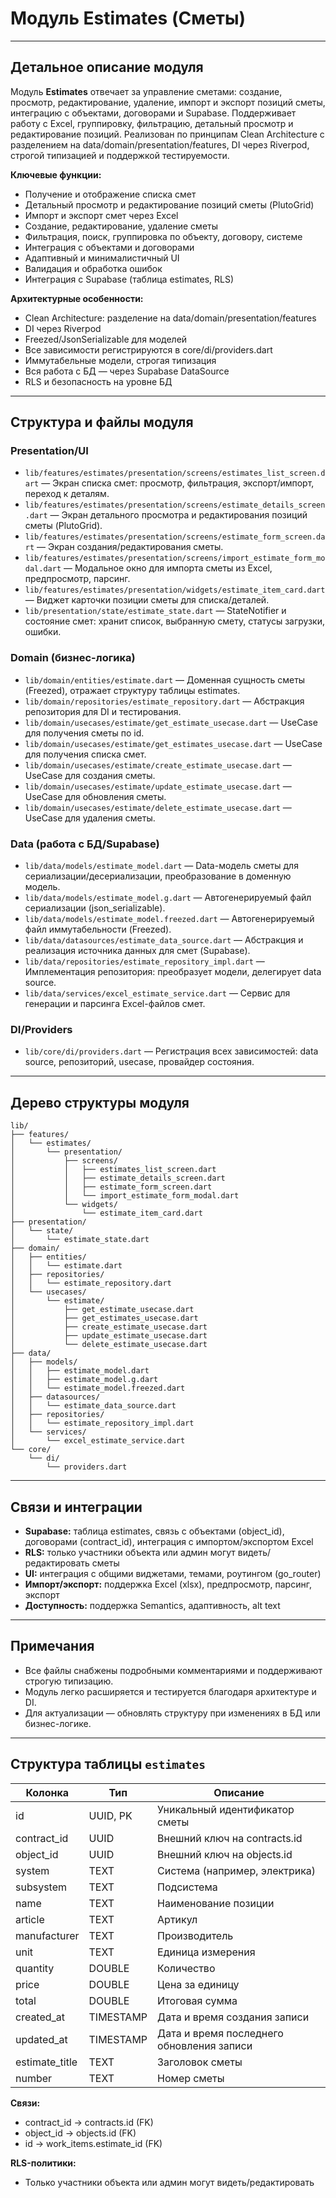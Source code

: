 # Модуль Estimates (Сметы)

---

## Детальное описание модуля

Модуль **Estimates** отвечает за управление сметами: создание, просмотр, редактирование, удаление, импорт и экспорт позиций сметы, интеграцию с объектами, договорами и Supabase. Поддерживает работу с Excel, группировку, фильтрацию, детальный просмотр и редактирование позиций. Реализован по принципам Clean Architecture с разделением на data/domain/presentation/features, DI через Riverpod, строгой типизацией и поддержкой тестируемости.

**Ключевые функции:**
- Получение и отображение списка смет
- Детальный просмотр и редактирование позиций сметы (PlutoGrid)
- Импорт и экспорт смет через Excel
- Создание, редактирование, удаление сметы
- Фильтрация, поиск, группировка по объекту, договору, системе
- Интеграция с объектами и договорами
- Адаптивный и минималистичный UI
- Валидация и обработка ошибок
- Интеграция с Supabase (таблица estimates, RLS)

**Архитектурные особенности:**
- Clean Architecture: разделение на data/domain/presentation/features
- DI через Riverpod
- Freezed/JsonSerializable для моделей
- Все зависимости регистрируются в core/di/providers.dart
- Иммутабельные модели, строгая типизация
- Вся работа с БД — через Supabase DataSource
- RLS и безопасность на уровне БД

---

## Структура и файлы модуля

### Presentation/UI
- `lib/features/estimates/presentation/screens/estimates_list_screen.dart` — Экран списка смет: просмотр, фильтрация, экспорт/импорт, переход к деталям.
- `lib/features/estimates/presentation/screens/estimate_details_screen.dart` — Экран детального просмотра и редактирования позиций сметы (PlutoGrid).
- `lib/features/estimates/presentation/screens/estimate_form_screen.dart` — Экран создания/редактирования сметы.
- `lib/features/estimates/presentation/screens/import_estimate_form_modal.dart` — Модальное окно для импорта сметы из Excel, предпросмотр, парсинг.
- `lib/features/estimates/presentation/widgets/estimate_item_card.dart` — Виджет карточки позиции сметы для списка/деталей.
- `lib/presentation/state/estimate_state.dart` — StateNotifier и состояние смет: хранит список, выбранную смету, статусы загрузки, ошибки.

### Domain (бизнес-логика)
- `lib/domain/entities/estimate.dart` — Доменная сущность сметы (Freezed), отражает структуру таблицы estimates.
- `lib/domain/repositories/estimate_repository.dart` — Абстракция репозитория для DI и тестирования.
- `lib/domain/usecases/estimate/get_estimate_usecase.dart` — UseCase для получения сметы по id.
- `lib/domain/usecases/estimate/get_estimates_usecase.dart` — UseCase для получения списка смет.
- `lib/domain/usecases/estimate/create_estimate_usecase.dart` — UseCase для создания сметы.
- `lib/domain/usecases/estimate/update_estimate_usecase.dart` — UseCase для обновления сметы.
- `lib/domain/usecases/estimate/delete_estimate_usecase.dart` — UseCase для удаления сметы.

### Data (работа с БД/Supabase)
- `lib/data/models/estimate_model.dart` — Data-модель сметы для сериализации/десериализации, преобразование в доменную модель.
- `lib/data/models/estimate_model.g.dart` — Автогенерируемый файл сериализации (json_serializable).
- `lib/data/models/estimate_model.freezed.dart` — Автогенерируемый файл иммутабельности (Freezed).
- `lib/data/datasources/estimate_data_source.dart` — Абстракция и реализация источника данных для смет (Supabase).
- `lib/data/repositories/estimate_repository_impl.dart` — Имплементация репозитория: преобразует модели, делегирует data source.
- `lib/data/services/excel_estimate_service.dart` — Сервис для генерации и парсинга Excel-файлов смет.

### DI/Providers
- `lib/core/di/providers.dart` — Регистрация всех зависимостей: data source, репозиторий, usecase, провайдер состояния.

---

## Дерево структуры модуля

```
lib/
├── features/
│   └── estimates/
│       └── presentation/
│           ├── screens/
│           │   ├── estimates_list_screen.dart
│           │   ├── estimate_details_screen.dart
│           │   ├── estimate_form_screen.dart
│           │   └── import_estimate_form_modal.dart
│           └── widgets/
│               └── estimate_item_card.dart
├── presentation/
│   └── state/
│       └── estimate_state.dart
├── domain/
│   ├── entities/
│   │   └── estimate.dart
│   ├── repositories/
│   │   └── estimate_repository.dart
│   └── usecases/
│       └── estimate/
│           ├── get_estimate_usecase.dart
│           ├── get_estimates_usecase.dart
│           ├── create_estimate_usecase.dart
│           ├── update_estimate_usecase.dart
│           └── delete_estimate_usecase.dart
├── data/
│   ├── models/
│   │   ├── estimate_model.dart
│   │   ├── estimate_model.g.dart
│   │   └── estimate_model.freezed.dart
│   ├── datasources/
│   │   └── estimate_data_source.dart
│   ├── repositories/
│   │   └── estimate_repository_impl.dart
│   └── services/
│       └── excel_estimate_service.dart
└── core/
    └── di/
        └── providers.dart
```

---

## Связи и интеграции
- **Supabase:** таблица estimates, связь с объектами (object_id), договорами (contract_id), интеграция с импортом/экспортом Excel
- **RLS:** только участники объекта или админ могут видеть/редактировать сметы
- **UI:** интеграция с общими виджетами, темами, роутингом (go_router)
- **Импорт/экспорт:** поддержка Excel (xlsx), предпросмотр, парсинг, экспорт
- **Доступность:** поддержка Semantics, адаптивность, alt text

---

## Примечания
- Все файлы снабжены подробными комментариями и поддерживают строгую типизацию.
- Модуль легко расширяется и тестируется благодаря архитектуре и DI.
- Для актуализации — обновлять структуру при изменениях в БД или бизнес-логике.

---

## Структура таблицы `estimates`

| Колонка        | Тип         | Описание                                                        |
|----------------|-------------|-----------------------------------------------------------------|
| id             | UUID, PK    | Уникальный идентификатор сметы                                  |
| contract_id    | UUID        | Внешний ключ на contracts.id                                    |
| object_id      | UUID        | Внешний ключ на objects.id                                      |
| system         | TEXT        | Система (например, электрика)                                   |
| subsystem      | TEXT        | Подсистема                                                      |
| name           | TEXT        | Наименование позиции                                            |
| article        | TEXT        | Артикул                                                         |
| manufacturer   | TEXT        | Производитель                                                   |
| unit           | TEXT        | Единица измерения                                               |
| quantity       | DOUBLE      | Количество                                                      |
| price          | DOUBLE      | Цена за единицу                                                 |
| total          | DOUBLE      | Итоговая сумма                                                  |
| created_at     | TIMESTAMP   | Дата и время создания записи                                    |
| updated_at     | TIMESTAMP   | Дата и время последнего обновления записи                       |
| estimate_title | TEXT        | Заголовок сметы                                                 |
| number         | TEXT        | Номер сметы                                                     |

**Связи:**
- contract_id → contracts.id (FK)
- object_id → objects.id (FK)
- id → work_items.estimate_id (FK)

**RLS-политики:**
- Только участники объекта или админ могут видеть/редактировать 